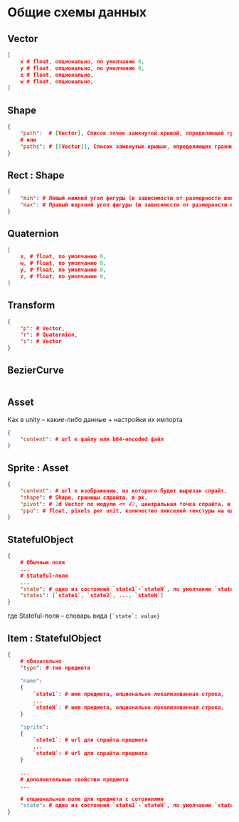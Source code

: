 # Общие схемы данных

## Vector

```json
[
    x # float, опционально, по умолчанию 0,
    y # float, опционально, по умолчанию 0,
    z # float, опционально,
    w # float, опционально,
]
```

## Shape

```json
{
    "path":  # [Vector], Список точек замкнутой кривой, определяющей границы полигона
    # или
    "paths": # [[Vector]], Список замкнутых кривых, определяющих границы полигона
}
```

## Rect : Shape

```json
{
    "min": # Левый нижний угол фигуры (в зависимости от размерности вектора),
    "max": # Правый верхний угол фигуры (в зависимости от размерности вектора)
}
```

## Quaternion

```json
[
    x, # float, по умолчанию 0,
    w, # float, по умолчанию 0,
    y, # float, по умолчанию 0,
    z, # float, по умолчанию 0,
]
```

## Transform

```json
{
    "p": # Vector,
    "r": # Quaternion,
    "s": # Vector
}
```

## BezierCurve

```json
```

## Asset

Как в unity – какие-либо данные + настройки их импорта

```json
{
    "content": # url к файлу или b64-encoded файл
}
```

## Sprite : Asset

```json
{
    "content": # url к изображению, из которого будет вырезан спрайт,
    "shape": # Shape, границы спрайта, в px,
    "pivot": # 2d Vector по модулю <= √2, центральная точка спрайта, в px,
    "ppu": # float, pixels per unit, количество пикселей текстуры на единицу длины, по сути масштаб
}
```

## StatefulObject

```json
{
    # Обычные поля
    ...
    # Stateful-поля
    ...
    "state": # одно из состояний `state1`-`stateN`, по умолчанию `state1`,
    "states": [`state1`, `state2`, ..., `stateN`]
}
```

где Stateful-поля – словарь вида ```{`state`: value}```

## Item : StatefulObject

```json
{
    # обязательно
    "type": # тип предмета
    
    "name":
    {
        `state1`: # имя предмета, опционально локализованная строка,
        ...
        `stateN`: # имя предмета, опционально локализованная строка,
    }

    "sprite": 
    {
        `state1`: # url для спрайта предмета
        ...
        `stateN`: # url для спрайта предмета
    }

    ...
    # дополнительные свойства предмета
    ...

    # опциональное поле для предмета с сотояниями
    "state": # одно из состояний `state1`-`stateN`, по умолчанию `state1`
}
```

